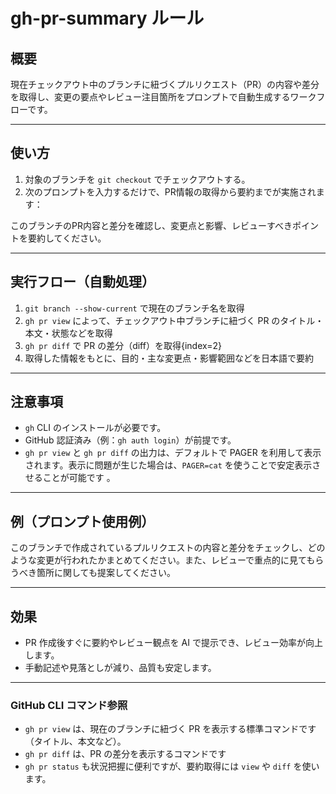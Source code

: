 # gh-pr-summary ルール

## 概要
現在チェックアウト中のブランチに紐づくプルリクエスト（PR）の内容や差分を取得し、変更の要点やレビュー注目箇所をプロンプトで自動生成するワークフローです。

---

## 使い方
1. 対象のブランチを `git checkout` でチェックアウトする。  
2. 次のプロンプトを入力するだけで、PR情報の取得から要約までが実施されます：

このブランチのPR内容と差分を確認し、変更点と影響、レビューすべきポイントを要約してください。

---

## 実行フロー（自動処理）
1. `git branch --show-current` で現在のブランチ名を取得  
2. `gh pr view` によって、チェックアウト中ブランチに紐づく PR のタイトル・本文・状態などを取得
3. `gh pr diff` で PR の差分（diff）を取得{index=2}  
4. 取得した情報をもとに、目的・主な変更点・影響範囲などを日本語で要約

---

## 注意事項
- `gh` CLI のインストールが必要です。  
- GitHub 認証済み（例：`gh auth login`）が前提です。  
- `gh pr view` と `gh pr diff` の出力は、デフォルトで PAGER を利用して表示されます。表示に問題が生じた場合は、`PAGER=cat` を使うことで安定表示させることが可能です 。

---

## 例（プロンプト使用例）
このブランチで作成されているプルリクエストの内容と差分をチェックし、どのような変更が行われたかまとめてください。また、レビューで重点的に見てもらうべき箇所に関しても提案してください。

---

## 効果
- PR 作成後すぐに要約やレビュー観点を AI で提示でき、レビュー効率が向上します。  
- 手動記述や見落としが減り、品質も安定します。

---

### GitHub CLI コマンド参照
- `gh pr view` は、現在のブランチに紐づく PR を表示する標準コマンドです（タイトル、本文など）。  
- `gh pr diff` は、PR の差分を表示するコマンドです
- `gh pr status` も状況把握に便利ですが、要約取得には `view` や `diff` を使います。

